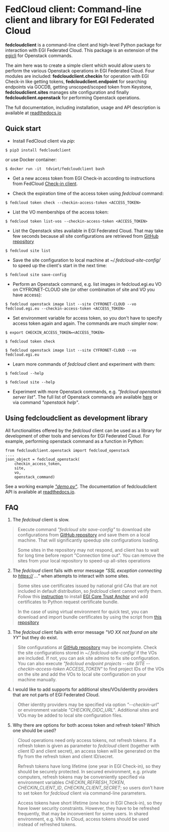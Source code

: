 FedCloud client: Command-line client and library for EGI Federated Cloud
========================================================================

**fedcloudclient** is a command-line client and high-level Python package for interaction with EGI Federated Cloud.
This package is an extension of the [egicli](https://github.com/EGI-Foundation/egicli) for Openstack commands.

The aim here was to create a simple client which would allow users to perform the various Openstack operations 
in EGI Federated Cloud. Four modules are included: **fedcloudclient.checkin** for operation with EGI Check-in like
getting tokens, **fedcloudclient.endpoint** for searching endpoints via GOCDB, getting unscoped/scoped token from
Keystone, **fedcloudclient.sites** manages site configuration and finally **fedcloudclient.openstack** for
performing Openstack operations.

The full documentation, including installation, usage and API description is available 
at [readthedocs.io](https://fedcloudclient.readthedocs.io/)

Quick start
-----------

-   Install FedCloud client via *pip*:

<!-- -->

    $ pip3 install fedcloudclient

or use Docker container:

<!-- -->

    $ docker run -it  tdviet/fedcloudclient bash

-   Get a new access token from EGI Check-in according to instructions from
    FedCloud [Check-in client](https://aai.egi.eu/fedcloud/).
    

-   Check the expiration time of the access token using *fedcloud*
    command:

<!-- -->

    $ fedcloud token check --checkin-access-token <ACCESS_TOKEN>

-   List the VO memberships of the access token:

<!-- -->

    $ fedcloud token list-vos --checkin-access-token <ACCESS_TOKEN>

-   List the Openstack sites available in EGI Federated Cloud. That may
    take few seconds because all site configurations are retrieved from
    [GitHub repository](https://github.com/EGI-Foundation/fedcloud-catchall-operations/tree/master/sites)

<!-- -->

    $ fedcloud site list

-   Save the site configuration to local machine at
    *\~/.fedcloud-site-config/* to speed up the client's start in the
    next time:

<!-- -->

    $ fedcloud site save-config

-   Perform an Openstack command, e.g. list images in fedcloud.egi.eu VO on CYFRONET-CLOUD site (or other
    combination of site and VO you have access):

<!-- -->

    $ fedcloud openstack image list --site CYFRONET-CLOUD --vo fedcloud.egi.eu --checkin-access-token <ACCESS_TOKEN>

-   Set environment variable for access token, so you don't have to specify access token again and again. 
    The commands are much simpler now:

<!-- -->

    $ export CHECKIN_ACCESS_TOKEN=<ACCESS_TOKEN>

    $ fedcloud token check

    $ fedcloud openstack image list --site CYFRONET-CLOUD --vo fedcloud.egi.eu

-   Learn more commands of *fedcloud* client and experiment with them:

<!-- -->

    $ fedcloud --help

    $ fedcloud site --help

-   Experiment with more Openstack commands, e.g. *"fedcloud openstack
    server list"*. The full list of Openstack commands are available
    [here](https://docs.openstack.org/python-openstackclient/latest/cli/command-list.html)
    or via command *"openstack help"*.

Using fedcloudclient as development library
-------------------------------------------

All functionalities offered by the *fedcloud* client can be used as a
library for development of other tools and services for EGI Federated
Cloud. For example, performing openstack command as a function in
Python:

    from fedcloudclient.openstack import fedcloud_openstack
    ....
    json_object = fedcloud_openstack(
        checkin_access_token,
        site,
        vo,
        openstack_command)

See a working example [*"demo.py"*](https://github.com/tdviet/fedcloudclient/blob/fedcloud-client/examples/demo.py). 
The documentation of fedcloudclient API is available at [readthedocs.io](https://fedcloudclient.readthedocs.io/en/fedcloud-client/).

FAQ
---

1.  The *fedcloud* client is slow.

> Execute command *"fedcloud site save-config"* to download site
> configurations from
> [GitHub repository](https://github.com/EGI-Foundation/fedcloud-catchall-operations/tree/master/sites)
> and save them on a local machine. That will significantly speedup site
> configurations loading.
> 
> Some sites in the repository may not respond, and client has to wait for long time before report 
> "Connection time out". You can remove the sites from your local repository to speed-up all-sites operations

2.  The *fedcloud* client fails with error message *"SSL exception
    connecting to <https://> ..."* when attempts to interact with some
    sites.

> Some sites use certificates issued by national grid CAs that are not
> included in default distribution, so *fedcloud* client cannot verify
> them. Follow this [instruction](https://github.com/tdviet/python-requests-bundle-certs/blob/main/docs/Install_certificates.md)
> to install [EGI Core Trust Anchor](http://repository.egi.eu/category/production/cas/) and add
> certificates to Python request certificate bundle.
> 
> In the case of using virtual environment for quick test, you can download 
> and import bundle certificates by using
> the script from [this repository](https://github.com/tdviet/python-requests-bundle-certs)

3.  The *fedcloud* client fails with error message *"VO XX not found on site YY"* but they do exist.

> Site configurations at
> [GitHub repository](https://github.com/EGI-Foundation/fedcloud-catchall-operations/tree/master/sites)
> may be incomplete. Check the site configurations stored in
> *\~/.fedcloud-site-config/* if the VOs are included. If not, you can
> ask site admins to fix site configuration. You can also execute
> *"fedcloud endpoint projects --site SITE --checkin-access-token
> ACCESS\_TOKEN"* to find project IDs of the VOs on the site and add the VOs to
> local site configuration on your machine manually.

4.  I would like to add supports for additional sites/VOs/identity
    providers that are not parts of EGI Federated Cloud.

> Other identity providers may be specified via option *"--checkin-url"*
> or environment variable *"CHECKIN\_OIDC\_URL"*. Additional sites and
> VOs may be added to local site configuration files.

5.  Why there are options for both access token and refresh token? Which
    one should be used?

> Cloud operations need only access tokens, not refresh tokens. If a
> refresh token is given as parameter to *fedcloud* client (together
> with client ID and client secret), an access token will be generated
> on the fly from the refresh token and client ID/secret.
>
> Refresh tokens have long lifetime (one year in EGI Check-in), so they
> should be securely protected. In secured environment, e.g. private
> computers, refresh tokens may be conveniently specified via environment
> variables *CHECKIN\_REFRESH\_TOKEN*, *CHECKIN\_CLIENT\_ID*,
> *CHECKIN\_CLIENT\_SECRET*; so users don't have to set token for
> *fedcloud* client via command-line parameters.
>
> Access tokens have short lifetime (one hour in EGI Check-in), so they
> have lower security constraints. However, they have to be refreshed
> frequently, that may be inconvenient for some users. In shared
> environment, e.g. VMs in Cloud, access tokens should be used instead
> of refreshed tokens.

